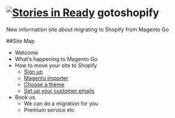 [![Stories in Ready](https://badge.waffle.io/the-working-party/gotoshopify.png?label=ready&title=Ready)](https://waffle.io/the-working-party/gotoshopify)
gotoshopify
===========

New information site about migrating to Shopify from Magento Go

##Site Map

* Welcome
* What’s happening to Magento Go
* How to move your site to Shopify
    - [Sign up](http://www.shopify.com/?ref=the-working-party)
    - [Magento Importer](http://www.shopify.com.au/importers/magento)
    - [Choose a theme](themes.shopify.com/?ref=the-working-party)
    - [Set up your customer emails](http://docs.shopify.com/manual/settings/checkout/customer-emails)
* Book us
    - We can do a migration for you
    - Premium service etc
